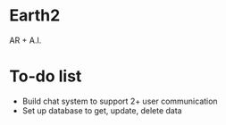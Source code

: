 # Earth2
AR + A.I.

# To-do list
*  Build chat system to support 2+ user communication
*  Set up database to get, update, delete data
